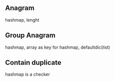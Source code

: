 ## Anagram
hashmap, lenght

## Group Anagram
hashmap, array as key for hashmap, defaultdic(list)

## Contain duplicate
hashmap is a checker